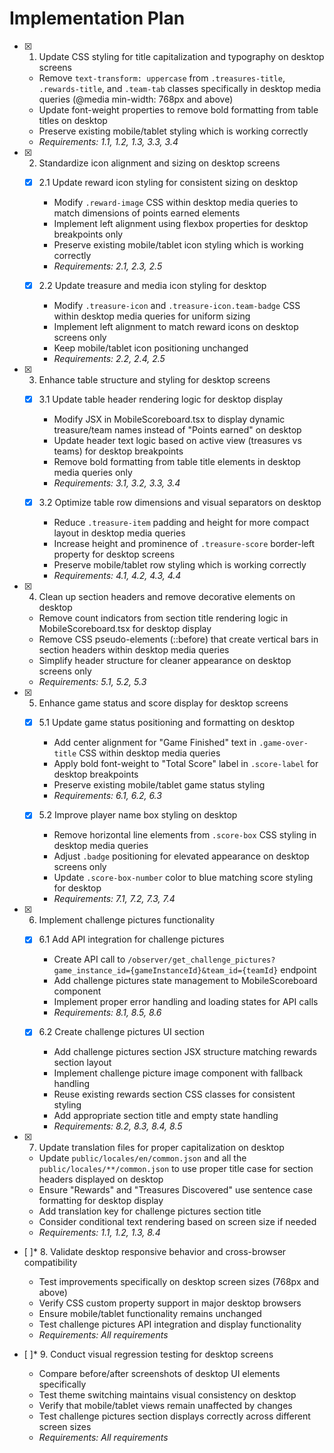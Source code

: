 # Implementation Plan

- [x] 1. Update CSS styling for title capitalization and typography on desktop screens
  - Remove `text-transform: uppercase` from `.treasures-title`, `.rewards-title`, and `.team-tab` classes specifically in desktop media queries (@media min-width: 768px and above)
  - Update font-weight properties to remove bold formatting from table titles on desktop
  - Preserve existing mobile/tablet styling which is working correctly
  - _Requirements: 1.1, 1.2, 1.3, 3.3, 3.4_

- [x] 2. Standardize icon alignment and sizing on desktop screens
  - [x] 2.1 Update reward icon styling for consistent sizing on desktop
    - Modify `.reward-image` CSS within desktop media queries to match dimensions of points earned elements
    - Implement left alignment using flexbox properties for desktop breakpoints only
    - Preserve existing mobile/tablet icon styling which is working correctly
    - _Requirements: 2.1, 2.3, 2.5_

  - [x] 2.2 Update treasure and media icon styling for desktop
    - Modify `.treasure-icon` and `.treasure-icon.team-badge` CSS within desktop media queries for uniform sizing
    - Implement left alignment to match reward icons on desktop screens only
    - Keep mobile/tablet icon positioning unchanged
    - _Requirements: 2.2, 2.4, 2.5_

- [x] 3. Enhance table structure and styling for desktop screens
  - [x] 3.1 Update table header rendering logic for desktop display
    - Modify JSX in MobileScoreboard.tsx to display dynamic treasure/team names instead of "Points earned" on desktop
    - Update header text logic based on active view (treasures vs teams) for desktop breakpoints
    - Remove bold formatting from table title elements in desktop media queries only
    - _Requirements: 3.1, 3.2, 3.3, 3.4_

  - [x] 3.2 Optimize table row dimensions and visual separators on desktop
    - Reduce `.treasure-item` padding and height for more compact layout in desktop media queries
    - Increase height and prominence of `.treasure-score` border-left property for desktop screens
    - Preserve mobile/tablet row styling which is working correctly
    - _Requirements: 4.1, 4.2, 4.3, 4.4_

- [x] 4. Clean up section headers and remove decorative elements on desktop
  - Remove count indicators from section title rendering logic in MobileScoreboard.tsx for desktop display
  - Remove CSS pseudo-elements (::before) that create vertical bars in section headers within desktop media queries
  - Simplify header structure for cleaner appearance on desktop screens only
  - _Requirements: 5.1, 5.2, 5.3_

- [x] 5. Enhance game status and score display for desktop screens
  - [x] 5.1 Update game status positioning and formatting on desktop
    - Add center alignment for "Game Finished" text in `.game-over-title` CSS within desktop media queries
    - Apply bold font-weight to "Total Score" label in `.score-label` for desktop breakpoints
    - Preserve existing mobile/tablet game status styling
    - _Requirements: 6.1, 6.2, 6.3_

  - [x] 5.2 Improve player name box styling on desktop
    - Remove horizontal line elements from `.score-box` CSS styling in desktop media queries
    - Adjust `.badge` positioning for elevated appearance on desktop screens only
    - Update `.score-box-number` color to blue matching score styling for desktop
    - _Requirements: 7.1, 7.2, 7.3, 7.4_

- [x] 6. Implement challenge pictures functionality
  - [x] 6.1 Add API integration for challenge pictures
    - Create API call to `/observer/get_challenge_pictures?game_instance_id={gameInstanceId}&team_id={teamId}` endpoint
    - Add challenge pictures state management to MobileScoreboard component
    - Implement proper error handling and loading states for API calls
    - _Requirements: 8.1, 8.5, 8.6_

  - [x] 6.2 Create challenge pictures UI section
    - Add challenge pictures section JSX structure matching rewards section layout
    - Implement challenge picture image component with fallback handling
    - Reuse existing rewards section CSS classes for consistent styling
    - Add appropriate section title and empty state handling
    - _Requirements: 8.2, 8.3, 8.4, 8.5_

- [x] 7. Update translation files for proper capitalization on desktop
  - Update `public/locales/en/common.json` and all the `public/locales/**/common.json` to use proper title case for section headers displayed on desktop
  - Ensure "Rewards" and "Treasures Discovered" use sentence case formatting for desktop display
  - Add translation key for challenge pictures section title
  - Consider conditional text rendering based on screen size if needed
  - _Requirements: 1.1, 1.2, 1.3, 8.4_

- [ ]\* 8. Validate desktop responsive behavior and cross-browser compatibility
  - Test improvements specifically on desktop screen sizes (768px and above)
  - Verify CSS custom property support in major desktop browsers
  - Ensure mobile/tablet functionality remains unchanged
  - Test challenge pictures API integration and display functionality
  - _Requirements: All requirements_

- [ ]\* 9. Conduct visual regression testing for desktop screens
  - Compare before/after screenshots of desktop UI elements specifically
  - Test theme switching maintains visual consistency on desktop
  - Verify that mobile/tablet views remain unaffected by changes
  - Test challenge pictures section displays correctly across different screen sizes
  - _Requirements: All requirements_
